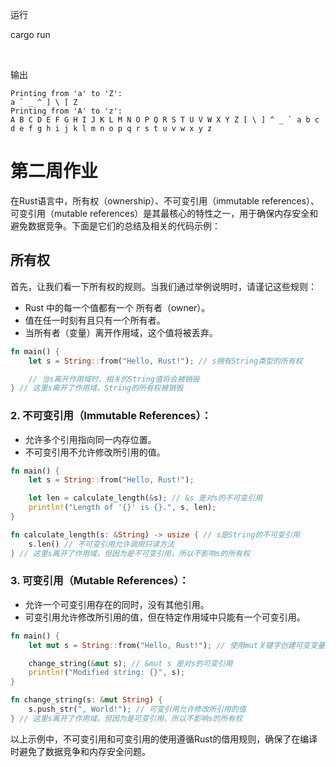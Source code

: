 运行

cargo run

<br>

输出

```shell
Printing from 'a' to 'Z':
a ` _ ^ ] \ [ Z
Printing from 'A' to 'z':
A B C D E F G H I J K L M N O P Q R S T U V W X Y Z [ \ ] ^ _ ` a b c d e f g h i j k l m n o p q r s t u v w x y z
```

# 第二周作业
在Rust语言中，所有权（ownership）、不可变引用（immutable references）、可变引用（mutable references）是其最核心的特性之一，用于确保内存安全和避免数据竞争。下面是它们的总结及相关的代码示例：

## 所有权

首先，让我们看一下所有权的规则。当我们通过举例说明时，请谨记这些规则：
- Rust 中的每一个值都有一个 所有者（owner）。
- 值在任一时刻有且只有一个所有者。
- 当所有者（变量）离开作用域，这个值将被丢弃。

```rust
fn main() {
    let s = String::from("Hello, Rust!"); // s拥有String类型的所有权

    // 当s离开作用域时，相关的String值将会被销毁
} // 这里s离开了作用域，String的所有权被销毁
```

### 2. 不可变引用（Immutable References）：
- 允许多个引用指向同一内存位置。
- 不可变引用不允许修改所引用的值。

```rust
fn main() {
    let s = String::from("Hello, Rust!");

    let len = calculate_length(&s); // &s 是对s的不可变引用
    println!("Length of '{}' is {}.", s, len);
}

fn calculate_length(s: &String) -> usize { // s是String的不可变引用
    s.len() // 不可变引用允许调用只读方法
} // 这里s离开了作用域，但因为是不可变引用，所以不影响s的所有权
```

### 3. 可变引用（Mutable References）：
- 允许一个可变引用存在的同时，没有其他引用。
- 可变引用允许修改所引用的值，但在特定作用域中只能有一个可变引用。

```rust
fn main() {
    let mut s = String::from("Hello, Rust!"); // 使用mut关键字创建可变变量

    change_string(&mut s); // &mut s 是对s的可变引用
    println!("Modified string: {}", s);
}

fn change_string(s: &mut String) {
    s.push_str(", World!"); // 可变引用允许修改所引用的值
} // 这里s离开了作用域，但因为是可变引用，所以不影响s的所有权

```

以上示例中，不可变引用和可变引用的使用遵循Rust的借用规则，确保了在编译时避免了数据竞争和内存安全问题。
